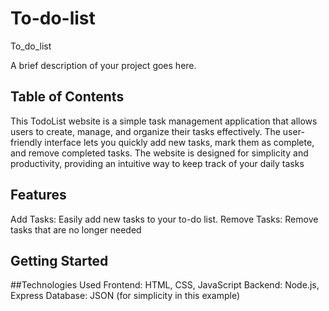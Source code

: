 # To-do-list
To_do_list 

A brief description of your project goes here.

## Table of Contents

This TodoList website is a simple task management application that allows users to create, manage, and organize their tasks effectively. The user-friendly interface lets you quickly add new tasks, mark them as complete, and remove completed tasks. The website is designed for simplicity and productivity, providing an intuitive way to keep track of your daily tasks

## Features

Add Tasks: Easily add new tasks to your to-do list.
Remove Tasks: Remove tasks that are no longer needed
## Getting Started

##Technologies Used
Frontend: HTML, CSS, JavaScript
Backend: Node.js, Express
Database: JSON (for simplicity in this example)

